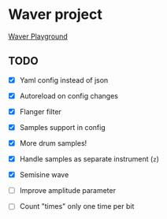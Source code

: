 # Waver project

[Waver Playground](https://avoronkov.github.io/waver/)

## TODO

-   [x] Yaml config instead of json

-   [x] Autoreload on config changes

-   [x] Flanger filter

-   [x] Samples support in config

-   [x] More drum samples!

-   [x] Handle samples as separate instrument (`z`)

-   [x] Semisine wave

-   [ ] Improve amplitude parameter

-   [ ] Count "times" only one time per bit
